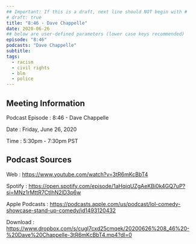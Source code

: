 ```yaml
---
## Important: If this is a draft, next line should NOT begin with #
# draft: true
title: "8:46 - Dave Chappelle"
date: 2020-06-26
## below are user-defined parameters (lower case keys recommended)
episode: "8:46"
podcasts: "Dave Chappelle"
subtitle:
tags:
  - racism
  - civil rights
  - blm
  - police
---
```


## Meeting Information

Podcast Episode
:   8:46 - Dave Chappelle

Date
:   Friday, June 26, 2020

Time
:   5:30pm - 7:30pm PST

## Podcast Sources

Web
:   https://www.youtube.com/watch?v=3tR6mKcBbT4

Spotify
:   https://open.spotify.com/episode/1aHqiqUZgAeKBi0k4GQ7uP?si=MNz1rMttR7CtIhN2lD3p6w

Apple Podcasts
:   https://podcasts.apple.com/us/podcast/lol-comedy-showcase-stand-up-comedy/id1493120432

Download
:   https://www.dropbox.com/s/cugl7cxd25cmqek/20200626%208_46%20-%20Dave%20Chappelle-3tR6mKcBbT4.mp4?dl=0

